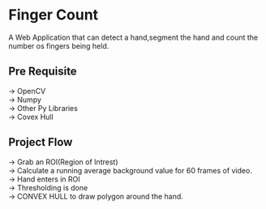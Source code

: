 # Finger Count
A Web Application that can detect a hand,segment the hand and count the number os fingers being held.

## Pre Requisite
-> OpenCV <br />
-> Numpy <br />
-> Other Py Libraries <br />
-> Covex Hull <br />

## Project Flow
-> Grab an ROI(Region of Intrest) <br />
-> Calculate a running average background value for 60 frames of video. <br />
-> Hand enters in ROI <br />
-> Thresholding is done <br />
-> CONVEX HULL to draw polygon around the hand. <br />

